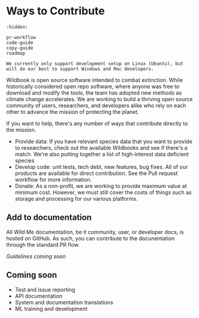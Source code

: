 # Ways to Contribute

```{toctree}
:hidden:

pr-workflow
code-guide
copy-guide
roadmap
```

```{note}
We currently only support development setup on Linux (Ubuntu), but will do our best to support Windows and Mac developers.
```

Wildbook is open source software intended to combat extinction. While historically considered open repo software, where anyone was free to download and modify the tools, the team has adopted new methods as climate change accelerates. We are working to build a thriving open source community of users, researchers, and developers alike who rely on each other to advance the mission of protecting the planet. 

If you want to help, there's any number of ways that contribute directly to the mission.

* Provide data: If you have relevant species data that you want to provide to researchers, check out the available Wildbooks and see if there's a match. We're also putting together a list of high-interest data deficient species
* Develop code: unit tests, tech debt, new features, bug fixes. All of our products are available for direct contribution. See the Pull request workflow for more information.
* Donate: As a non-profit, we are working to provide maximum value at minimum cost. However, we must still cover the costs of things such as storage and processing for our various platforms. 

## Add to documentation
All Wild Me documentation, be it community, user, or developer docs, is hosted on GitHub. As such, you can contribute to the docunentation through the standard PR flow.

_Guidelines coming soon_

## Coming soon
* Test and issue reporting
* API documentation
* System and documentation translations
* ML training and development
